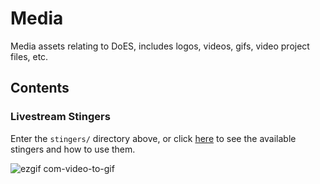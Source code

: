 # Media
Media assets relating to DoES, includes logos, videos, gifs, video project files, etc.

## Contents
### Livestream Stingers

Enter the `stingers/` directory above, or click [here](https://github.com/DoESLiverpool/branding-kit/tree/master/stingers) to see the available stingers and how to use them.

![ezgif com-video-to-gif](https://user-images.githubusercontent.com/26458780/62037961-b8108780-b1ec-11e9-9c59-702ac637252a.gif)

